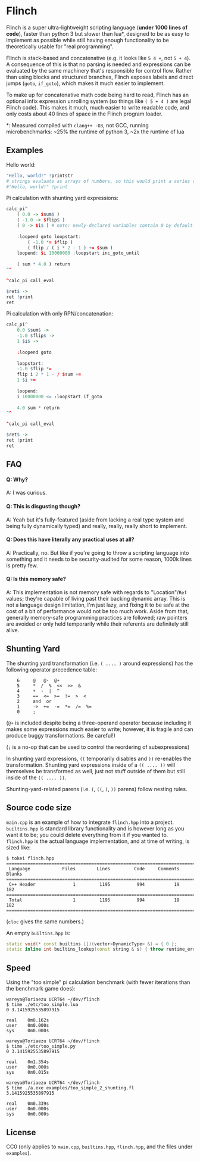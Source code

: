 # Flinch

Flinch is a super ultra-lightweight scripting language (**under 1000 lines of code**), faster than python 3 but slower than lua\*, designed to be as easy to implement as possible while still having enough functionality to be theoretically usable for "real programming".

Flinch is stack-based and concatenative (e.g. it looks like `5 4 +`, not `5 + 4`). A consequence of this is that no parsing is needed and expressions can be evaluated by the same machinery that's responsible for control flow. Rather than using blocks and structured branches, Flinch exposes labels and direct jumps (`goto`, `if_goto`), which makes it much easier to implement.

To make up for concatenative math code being hard to read, Flinch has an optional infix expression unrolling system (so things like `( 5 + 4 )` are legal Flinch code). This makes it much, much easier to write readable code, and only costs about 40 lines of space in the Flinch program loader.

\*: Measured compiled with `clang++ -O3`, not GCC, running microbenchmarks: \~25% the runtime of python 3, ~2x the runtime of lua

## Examples

Hello world:

```R
"Hello, world!" !printstr
# strings evaluate as arrays of numbers, so this would print a series of decimal ascii codes instead:
#"Hello, world!" !print
```

Pi calculation with shunting yard expressions:

```R
calc_pi^
    ( 0.0 -> $sum$ )
    ( -1.0 -> $flip$ )
    ( 0 -> $i$ ) # note: newly-declared variables contain 0 by default. this assignment is only for clarity
    
    :loopend goto loopstart:
        ( -1.0 *= $flip )
        ( flip / ( i * 2 - 1 ) += $sum )
    loopend: $i 10000000 :loopstart inc_goto_until
    
    ( sum * 4.0 ) return
^^

^calc_pi call_eval

$ret$ ->
ret !print
ret
```

Pi calculation with only RPN/concatenation:

```R
calc_pi^
    0.0 $sum$ ->
    -1.0 $flip$ ->
    1 $i$ ->
    
    :loopend goto
    
    loopstart:
    -1.0 $flip *=
    flip i 2 * 1 - / $sum +=
    1 $i +=
    
    loopend:
    i 10000000 <= :loopstart if_goto
    
    4.0 sum * return
^^

^calc_pi call_eval

$ret$ ->
ret !print
ret
````

## FAQ

#### Q: Why?

A: I was curious.

#### Q: This is disgusting though?

A: Yeah but it's fully-featured (aside from lacking a real type system and being fully dynamically typed) and really, really, really short to implement.

#### Q: Does this have literally any practical uses at all?

A: Practically, no. But like if you're going to throw a scripting language into something and it needs to be security-audited for some reason, 1000k lines is pretty few.

#### Q: Is this memory safe?

A: This implementation is not memory safe with regards to "Location"/`Ref` values; they're capable of living past their backing dynamic array. This is not a language design limitation, I'm just lazy, and fixing it to be safe at the cost of a bit of performance would not be too much work. Aside from that, generally memory-safe programming practices are followed; raw pointers are avoided or only held temporarily while their referents are definitely still alive.

## Shunting Yard

The shunting yard transformation (i.e. `( .... )` around expressions) has the following operator precedence table:


```
    6     @   @-  @+
    5     *  /  %  <<  >>  &
    4     +  -  |  ^
    3     ==  <=  >=  !=  >  <
    2     and  or
    1     ->  +=  -=  *=  /=  %=
    0     ;
```

(`@+` is included despite being a three-operand operator because including it makes some expressions much easier to write; however, it is fragile and can produce buggy transformations. Be careful!)

(`;` is a no-op that can be used to control the reordering of subexpressions)

In shunting yard expressions, `((` temporarily disables and `))` re-enables the transformation. Shunting yard expressions inside of a `(( .... ))` will themselves be transformed as well, just not stuff outside of them but still inside of the `(( .... ))`.

Shunting-yard-related parens (i.e. `(`, `((`, `)`, `))` parens) follow nesting rules.

## Source code size

`main.cpp` is an example of how to integrate `flinch.hpp` into a project. `builtins.hpp` is standard library functionality and is however long as you want it to be; you could delete everything from it if you wanted to. `flinch.hpp` is the actual language implementation, and at time of writing, is sized like:

```
$ tokei flinch.hpp
===============================================================================
 Language            Files        Lines         Code     Comments       Blanks
===============================================================================
 C++ Header              1         1195          994           19          182
===============================================================================
 Total                   1         1195          994           19          182
===============================================================================
```

(`cloc` gives the same numbers.)

An empty `builtins.hpp` is:
```c++
static void(* const builtins [])(vector<DynamicType> &) = { 0 };
static inline int builtins_lookup(const string & s) { throw runtime_error("Unknown built-in function: " + s); };
```

## Speed

Using the "too simple" pi calculation benchmark (with fewer iterations than the benchmark game does):

```
wareya@Toriaezu UCRT64 ~/dev/flinch
$ time ./etc/too_simple.lua
0 3.1415925535897915

real    0m0.162s
user    0m0.000s
sys     0m0.000s

wareya@Toriaezu UCRT64 ~/dev/flinch
$ time ./etc/too_simple.py
0 3.1415925535897915

real    0m1.354s
user    0m0.000s
sys     0m0.015s

wareya@Toriaezu UCRT64 ~/dev/flinch
$ time ./a.exe examples/too_simple_2_shunting.fl
3.1415925535897915

real    0m0.339s
user    0m0.000s
sys     0m0.000s
```

## License

CC0 (only applies to `main.cpp`, `builtins.hpp`, `flinch.hpp`, and the files under `examples`).


